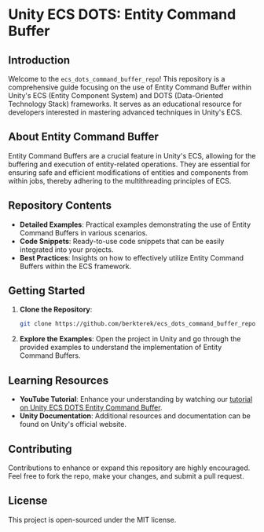 
# Unity ECS DOTS: Entity Command Buffer

## Introduction
Welcome to the `ecs_dots_command_buffer_repo`! This repository is a comprehensive guide focusing on the use of Entity Command Buffer within Unity's ECS (Entity Component System) and DOTS (Data-Oriented Technology Stack) frameworks. It serves as an educational resource for developers interested in mastering advanced techniques in Unity's ECS.

## About Entity Command Buffer
Entity Command Buffers are a crucial feature in Unity's ECS, allowing for the buffering and execution of entity-related operations. They are essential for ensuring safe and efficient modifications of entities and components from within jobs, thereby adhering to the multithreading principles of ECS.

## Repository Contents
- **Detailed Examples**: Practical examples demonstrating the use of Entity Command Buffers in various scenarios.
- **Code Snippets**: Ready-to-use code snippets that can be easily integrated into your projects.
- **Best Practices**: Insights on how to effectively utilize Entity Command Buffers within the ECS framework.

## Getting Started
1. **Clone the Repository**: 
   ```bash
   git clone https://github.com/berkterek/ecs_dots_command_buffer_repo.git
   ```
2. **Explore the Examples**: Open the project in Unity and go through the provided examples to understand the implementation of Entity Command Buffers.

## Learning Resources
- **YouTube Tutorial**: Enhance your understanding by watching our [tutorial on Unity ECS DOTS Entity Command Buffer](https://youtu.be/D-UZOP2ZI68).
- **Unity Documentation**: Additional resources and documentation can be found on Unity's official website.

## Contributing
Contributions to enhance or expand this repository are highly encouraged. Feel free to fork the repo, make your changes, and submit a pull request.

## License
This project is open-sourced under the MIT license.
